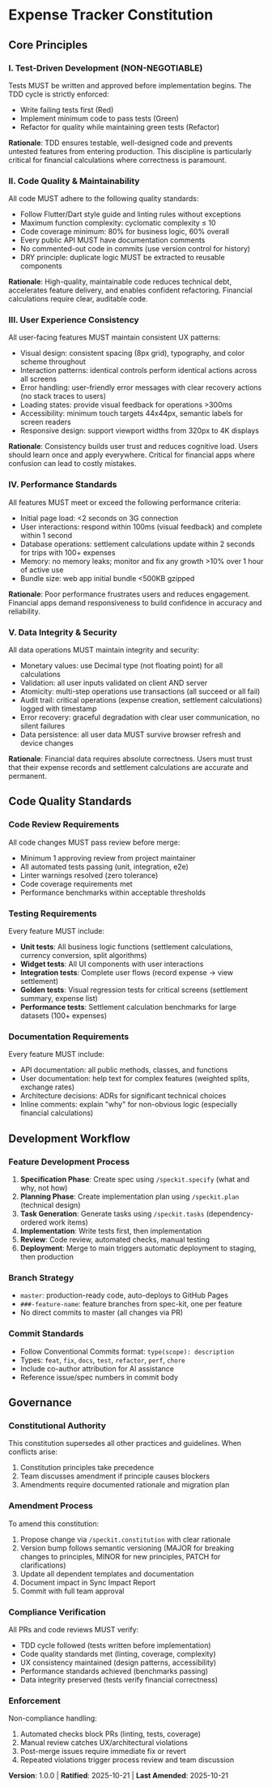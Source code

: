 <!--
Sync Impact Report - 2025-10-21

Version Change: Template → 1.0.0
Change Type: MINOR (Initial constitution creation with 5 core principles)

Modified Principles: N/A (initial creation)

Added Sections:
- Core Principles (5 principles defined)
- Code Quality Standards
- Development Workflow
- Governance

Removed Sections: N/A (initial creation)

Templates Requiring Updates:
- ✅ .specify/templates/plan-template.md (verified - no changes needed)
- ✅ .specify/templates/spec-template.md (verified - no changes needed)
- ✅ .specify/templates/tasks-template.md (verified - no changes needed)

Follow-up TODOs: None

Rationale:
This is the initial constitution for the Expense Tracker project. Version 1.0.0 chosen as MINOR
release since this establishes the first set of governing principles. Focused on code quality,
testing standards, user experience consistency, and performance as requested by project owner.
-->

# Expense Tracker Constitution

## Core Principles

### I. Test-Driven Development (NON-NEGOTIABLE)

Tests MUST be written and approved before implementation begins. The TDD cycle is strictly enforced:
- Write failing tests first (Red)
- Implement minimum code to pass tests (Green)
- Refactor for quality while maintaining green tests (Refactor)

**Rationale**: TDD ensures testable, well-designed code and prevents untested features from entering
production. This discipline is particularly critical for financial calculations where correctness is
paramount.

### II. Code Quality & Maintainability

All code MUST adhere to the following quality standards:
- Follow Flutter/Dart style guide and linting rules without exceptions
- Maximum function complexity: cyclomatic complexity ≤ 10
- Code coverage minimum: 80% for business logic, 60% overall
- Every public API MUST have documentation comments
- No commented-out code in commits (use version control for history)
- DRY principle: duplicate logic MUST be extracted to reusable components

**Rationale**: High-quality, maintainable code reduces technical debt, accelerates feature delivery,
and enables confident refactoring. Financial calculations require clear, auditable code.

### III. User Experience Consistency

All user-facing features MUST maintain consistent UX patterns:
- Visual design: consistent spacing (8px grid), typography, and color scheme throughout
- Interaction patterns: identical controls perform identical actions across all screens
- Error handling: user-friendly error messages with clear recovery actions (no stack traces to users)
- Loading states: provide visual feedback for operations >300ms
- Accessibility: minimum touch targets 44x44px, semantic labels for screen readers
- Responsive design: support viewport widths from 320px to 4K displays

**Rationale**: Consistency builds user trust and reduces cognitive load. Users should learn once and
apply everywhere. Critical for financial apps where confusion can lead to costly mistakes.

### IV. Performance Standards

All features MUST meet or exceed the following performance criteria:
- Initial page load: <2 seconds on 3G connection
- User interactions: respond within 100ms (visual feedback) and complete within 1 second
- Database operations: settlement calculations update within 2 seconds for trips with 100+ expenses
- Memory: no memory leaks; monitor and fix any growth >10% over 1 hour of active use
- Bundle size: web app initial bundle <500KB gzipped

**Rationale**: Poor performance frustrates users and reduces engagement. Financial apps demand
responsiveness to build confidence in accuracy and reliability.

### V. Data Integrity & Security

All data operations MUST maintain integrity and security:
- Monetary values: use Decimal type (not floating point) for all calculations
- Validation: all user inputs validated on client AND server
- Atomicity: multi-step operations use transactions (all succeed or all fail)
- Audit trail: critical operations (expense creation, settlement calculations) logged with timestamp
- Error recovery: graceful degradation with clear user communication, no silent failures
- Data persistence: all user data MUST survive browser refresh and device changes

**Rationale**: Financial data requires absolute correctness. Users must trust that their expense
records and settlement calculations are accurate and permanent.

## Code Quality Standards

### Code Review Requirements

All code changes MUST pass review before merge:
- Minimum 1 approving review from project maintainer
- All automated tests passing (unit, integration, e2e)
- Linter warnings resolved (zero tolerance)
- Code coverage requirements met
- Performance benchmarks within acceptable thresholds

### Testing Requirements

Every feature MUST include:
- **Unit tests**: All business logic functions (settlement calculations, currency conversion, split algorithms)
- **Widget tests**: All UI components with user interactions
- **Integration tests**: Complete user flows (record expense → view settlement)
- **Golden tests**: Visual regression tests for critical screens (settlement summary, expense list)
- **Performance tests**: Settlement calculation benchmarks for large datasets (100+ expenses)

### Documentation Requirements

Every feature MUST include:
- API documentation: all public methods, classes, and functions
- User documentation: help text for complex features (weighted splits, exchange rates)
- Architecture decisions: ADRs for significant technical choices
- Inline comments: explain "why" for non-obvious logic (especially financial calculations)

## Development Workflow

### Feature Development Process

1. **Specification Phase**: Create spec using `/speckit.specify` (what and why, not how)
2. **Planning Phase**: Create implementation plan using `/speckit.plan` (technical design)
3. **Task Generation**: Generate tasks using `/speckit.tasks` (dependency-ordered work items)
4. **Implementation**: Write tests first, then implementation
5. **Review**: Code review, automated checks, manual testing
6. **Deployment**: Merge to main triggers automatic deployment to staging, then production

### Branch Strategy

- `master`: production-ready code, auto-deploys to GitHub Pages
- `###-feature-name`: feature branches from spec-kit, one per feature
- No direct commits to master (all changes via PR)

### Commit Standards

- Follow Conventional Commits format: `type(scope): description`
- Types: `feat`, `fix`, `docs`, `test`, `refactor`, `perf`, `chore`
- Include co-author attribution for AI assistance
- Reference issue/spec numbers in commit body

## Governance

### Constitutional Authority

This constitution supersedes all other practices and guidelines. When conflicts arise:
1. Constitution principles take precedence
2. Team discusses amendment if principle causes blockers
3. Amendments require documented rationale and migration plan

### Amendment Process

To amend this constitution:
1. Propose change via `/speckit.constitution` with clear rationale
2. Version bump follows semantic versioning (MAJOR for breaking changes to principles, MINOR for new
   principles, PATCH for clarifications)
3. Update all dependent templates and documentation
4. Document impact in Sync Impact Report
5. Commit with full team approval

### Compliance Verification

All PRs and code reviews MUST verify:
- TDD cycle followed (tests written before implementation)
- Code quality standards met (linting, coverage, complexity)
- UX consistency maintained (design patterns, accessibility)
- Performance standards achieved (benchmarks passing)
- Data integrity preserved (tests verify financial correctness)

### Enforcement

Non-compliance handling:
1. Automated checks block PRs (linting, tests, coverage)
2. Manual review catches UX/architectural violations
3. Post-merge issues require immediate fix or revert
4. Repeated violations trigger process review and team discussion

**Version**: 1.0.0 | **Ratified**: 2025-10-21 | **Last Amended**: 2025-10-21
